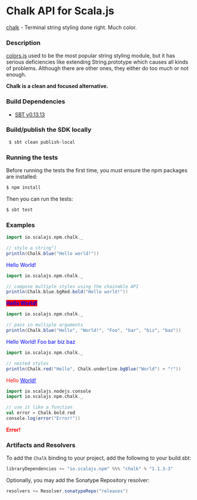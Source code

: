 Chalk API for Scala.js
================================
[chalk](https://www.npmjs.com/package/chalk) - Terminal string styling done right. Much color.

### Description

[colors.js](https://github.com/scalajs-io/colors) used to be the most popular string styling module, but it has serious deficiencies 
like extending String.prototype which causes all kinds of problems. Although there are other ones, 
they either do too much or not enough.

**Chalk is a clean and focused alternative.**

### Build Dependencies

* [SBT v0.13.13](http://www.scala-sbt.org/download.html)

### Build/publish the SDK locally

```bash
 $ sbt clean publish-local
```

### Running the tests

Before running the tests the first time, you must ensure the npm packages are installed:

```bash
$ npm install
```

Then you can run the tests:

```bash
$ sbt test
```

### Examples

```scala
import io.scalajs.npm.chalk._

// style a string") 
println(Chalk.blue("Hello world!")) 
```
<span style="color: blue">Hello World!</span>

```scala
import io.scalajs.npm.chalk._

// compose multiple styles using the chainable API
println(Chalk.blue.bgRed.bold("Hello world!"))
```
<span style="color: blue; background: red; font-weight: bold">Hello World!</span>

```scala
import io.scalajs.npm.chalk._

// pass in multiple arguments
println(Chalk.blue("Hello", "World!", "Foo", "bar", "biz", "baz"))
```
<span style="color: blue">Hello World! Foo bar biz baz</span>

```scala
import io.scalajs.npm.chalk._

// nested styles
println(Chalk.red("Hello", Chalk.underline.bgBlue("World") + "!"))
```
<span style="color: red">Hello <span style="color: blue; text-decoration: underline">World!</span></span>

```scala
import io.scalajs.nodejs.console
import io.scalajs.npm.chalk._

// use it like a function
val error = Chalk.bold.red
console.log(error("Error!"))
```
<span style="color: red; font-weight: bold">Error!</span>

### Artifacts and Resolvers

To add the `Chalk` binding to your project, add the following to your build.sbt:  

```sbt
libraryDependencies += "io.scalajs.npm" %%% "chalk" % "1.1.3-3"
```

Optionally, you may add the Sonatype Repository resolver:

```sbt   
resolvers += Resolver.sonatypeRepo("releases") 
```